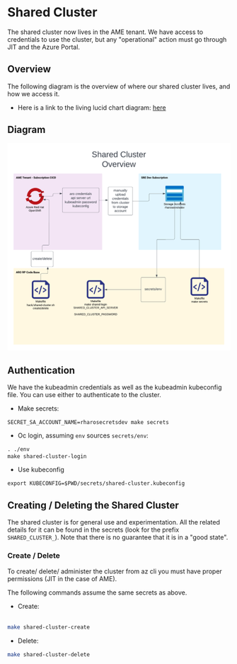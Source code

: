 # Shared Cluster

The shared cluster now lives in the AME tenant. We have access to credentials to use the cluster, but any "operational" action must go through JIT and the Azure Portal. 

## Overview

The following diagram is the overview of where our shared cluster lives, and how we access it.

* Here is a link to the living lucid chart diagram: [here](https://lucid.app/lucidchart/1e415fe2-af56-4409-abc6-3bdf96f1bffd/edit?beaconFlowId=AB8BF83B17AD4D23&invitationId=inv_a6e62e97-2bcf-4c3a-b7b0-5dada5ea075d&page=0_0#)

## Diagram

![alt text](img/sharedcluster.png "Shared Cluster Overview")



## Authentication

We have the kubeadmin credentials as well as the kubeadmin kubeconfig file. You can use either to authenticate to the cluster.

* Make secrets:

```
SECRET_SA_ACCOUNT_NAME=rharosecretsdev make secrets
```

* Oc login, assuming `env` sources `secrets/env`:
```
. ./env
make shared-cluster-login
```

* Use kubeconfig
```
export KUBECONFIG=$PWD/secrets/shared-cluster.kubeconfig
```

## Creating / Deleting the Shared Cluster

The shared cluster is for general use and experimentation. All the related details for it can be found in the secrets (look for the prefix `SHARED_CLUSTER_`).
Note that there is no guarantee that it is in a "good state".


### Create / Delete
To create/ delete/ administer the cluster from az cli you must have proper permissions (JIT in the case of AME).

The following commands assume the same secrets as above.

* Create:

```bash

make shared-cluster-create

```

* Delete:

```bash
make shared-cluster-delete
```
